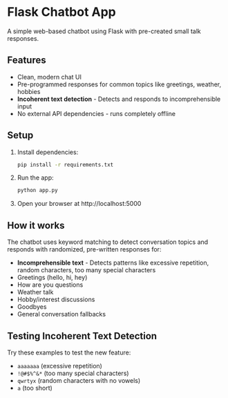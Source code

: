 # Flask Chatbot App

A simple web-based chatbot using Flask with pre-created small talk responses.

## Features
- Clean, modern chat UI
- Pre-programmed responses for common topics like greetings, weather, hobbies
- **Incoherent text detection** - Detects and responds to incomprehensible input
- No external API dependencies - runs completely offline

## Setup
1. Install dependencies:
   ```sh
   pip install -r requirements.txt
   ```
2. Run the app:
   ```sh
   python app.py
   ```
3. Open your browser at http://localhost:5000

## How it works
The chatbot uses keyword matching to detect conversation topics and responds with randomized, pre-written responses for:
- **Incomprehensible text** - Detects patterns like excessive repetition, random characters, too many special characters
- Greetings (hello, hi, hey)
- How are you questions
- Weather talk
- Hobby/interest discussions
- Goodbyes
- General conversation fallbacks

## Testing Incoherent Text Detection
Try these examples to test the new feature:
- `aaaaaaa` (excessive repetition)
- `!@#$%^&*` (too many special characters)
- `qwrtyx` (random characters with no vowels)
- `a` (too short)